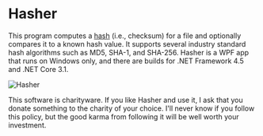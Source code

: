 # Hasher

This program computes a [hash](https://en.wikipedia.org/wiki/Hash_function)
(i.e., checksum) for a file and optionally compares it to a known hash value.
It supports several industry standard hash algorithms such as MD5, SHA-1, and SHA-256.
Hasher is a WPF app that runs on Windows only, and there are builds for .NET Framework 4.5
and .NET Core 3.1.

![Hasher](http://www.menees.com/Images/Hasher.png)

This software is charityware.  If you like Hasher and use it, I ask that you donate something
to the charity of your choice.  I'll never know if you follow this policy, but the good karma
from following it will be well worth your investment.
